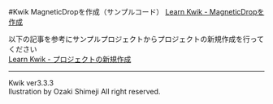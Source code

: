 #Kwik MagneticDropを作成（サンプルコード）
[Learn Kwik - MagneticDropを作成](http://wp.me/p2bA78-O)
   
   
以下の記事を参考にサンプルプロジェクトからプロジェクトの新規作成を行ってください   
[Learn Kwik - プロジェクトの新規作成](http://wp.me/p2bA78-8j)   
   
   
***
Kwik ver3.3.3   
llustration by Ozaki Shimeji All right reserved.
